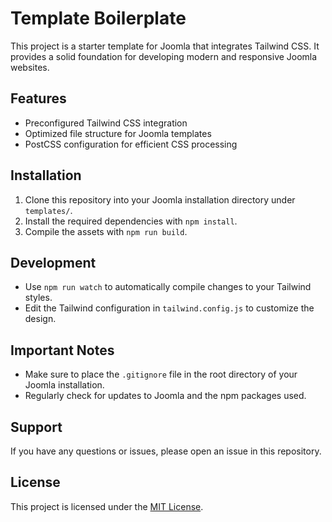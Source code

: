 # Template Boilerplate

This project is a starter template for Joomla that integrates Tailwind CSS. It provides a solid foundation for developing modern and responsive Joomla websites.

## Features

-   Preconfigured Tailwind CSS integration
-   Optimized file structure for Joomla templates
-   PostCSS configuration for efficient CSS processing

## Installation

1. Clone this repository into your Joomla installation directory under `templates/`.
2. Install the required dependencies with `npm install`.
3. Compile the assets with `npm run build`.

## Development

-   Use `npm run watch` to automatically compile changes to your Tailwind styles.
-   Edit the Tailwind configuration in `tailwind.config.js` to customize the design.

## Important Notes

-   Make sure to place the `.gitignore` file in the root directory of your Joomla installation.
-   Regularly check for updates to Joomla and the npm packages used.

## Support

If you have any questions or issues, please open an issue in this repository.

## License

This project is licensed under the [MIT License](LICENSE).

